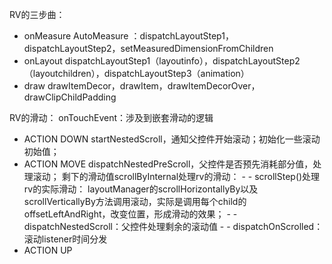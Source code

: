 RV的三步曲：
- onMeasure
AutoMeasure ：dispatchLayoutStep1，dispatchLayoutStep2，setMeasuredDimensionFromChildren
- onLayout
dispatchLayoutStep1（layoutinfo），dispatchLayoutStep2（layoutchildren），dispatchLayoutStep3（animation）
- draw
drawItemDecor，drawItem，drawItemDecorOver，drawClipChildPadding

RV的滑动：
onTouchEvent：涉及到嵌套滑动的逻辑
   - ACTION DOWN
   startNestedScroll，通知父控件开始滚动；初始化一些滚动初始值；
   - ACTION MOVE
   dispatchNestedPreScroll，父控件是否预先消耗部分值，处理滚动；
   剩下的滑动值scrollByInternal处理rv的滑动：
	- -    scrollStep()处理rv的实际滑动：
	 layoutManager的scrollHorizontallyBy以及scrollVerticallyBy方法调用滚动，实际是调用每个child的offsetLeftAndRight，改变位置，形成滑动的效果；
	- -    dispatchNestedScroll：父控件处理剩余的滚动值
	- -    dispatchOnScrolled：滚动listener时间分发
   - ACTION UP